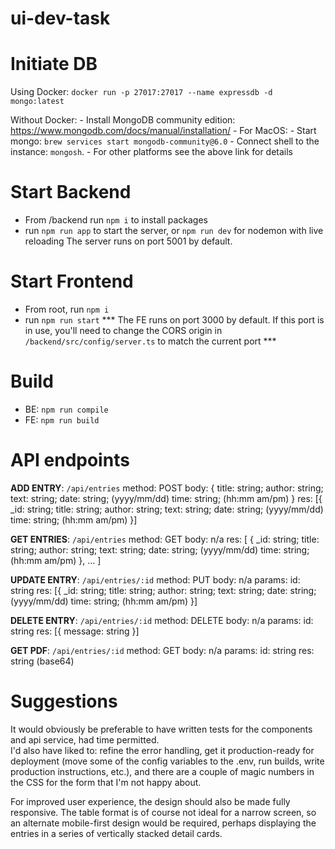 # ui-dev-task

# Initiate DB
Using Docker:
    `docker run -p 27017:27017 --name expressdb -d mongo:latest`

Without Docker:
    - Install MongoDB community edition: https://www.mongodb.com/docs/manual/installation/
    - For MacOS:
        - Start mongo: `brew services start mongodb-community@6.0`
        - Connect shell to the instance: `mongosh`.
    - For other platforms see the above link for details

# Start Backend
- From /backend run `npm i` to install packages
- run `npm run app` to start the server, or `npm run dev` for nodemon with live reloading
The server runs on port 5001 by default.

# Start Frontend
- From root, run `npm i` 
- run `npm run start`
*** The FE runs on port 3000 by default.  If this port is in use, you'll need to change the CORS origin in `/backend/src/config/server.ts` to match the current port ***

# Build
- BE: `npm run compile`
- FE: `npm run build`

# API endpoints

__ADD ENTRY__:
    `/api/entries`
    method: POST
    body: {
        title: string;
        author: string;
        text: string;
        date: string; (yyyy/mm/dd)
        time: string; (hh:mm am/pm)
    }
    res: [{
            _id: string;
            title: string;
            author: string;
            text: string;
            date: string; (yyyy/mm/dd)
            time: string; (hh:mm am/pm) 
        }]

__GET ENTRIES__:
    `/api/entries`
    method: GET
    body: n/a
    res: [
            {
                _id: string;
                title: string;
                author: string;
                text: string;
                date: string; (yyyy/mm/dd)
                time: string; (hh:mm am/pm) 
            }, 
            ...
        ]

__UPDATE ENTRY__:
    `/api/entries/:id`
    method: PUT
    body: n/a
    params: id: string
    res: [{
            _id: string;
            title: string;
            author: string;
            text: string;
            date: string; (yyyy/mm/dd)
            time: string; (hh:mm am/pm) 
        }]

__DELETE ENTRY__:
    `/api/entries/:id`
    method: DELETE
    body: n/a
    params: id: string
    res: [{
            message: string
        }]

__GET PDF__:
    `/api/entries/:id`
    method: GET
    body: n/a
    params: id: string
    res: string (base64)


# Suggestions
It would obviously be preferable to have written tests for the components and api service, had time permitted.  
I'd also have liked to: refine the error handling, get it production-ready for deployment (move some of the config variables to the .env, run builds, write production instructions, etc.), and there are a couple of magic numbers in the CSS for the form that I'm not happy about.

For improved user experience, the design should also be made fully responsive.  The table format is of course not ideal for a narrow screen, so an alternate mobile-first design would be required, perhaps displaying the entries in a series of vertically stacked detail cards.
